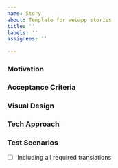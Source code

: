 ```yaml
---
name: Story
about: Template for webapp stories
title: ''
labels: ''
assignees: ''

---
```


### Motivation

### Acceptance Criteria

### Visual Design

### Tech Approach

### Test Scenarios
- [ ] Including all required translations
